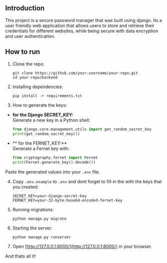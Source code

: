 ## Introduction 
This project is a secure password manager that was built using django. Its a user friendly web application that allows users to store and retrieve their credentials for different websites, while being secure with data encryption and user authentication. 

## How to run 

1. Clone the repo:
   ```
   git clone https://github.com/your-username/your-repo.git
   cd your-repo/backend
   ```

2. Installing dependencies:
   ```
   pip install -r requirements.txt
   ```

3. How to generate the keys:

- **for the Django SECRET_KEY:**  
  Generate a new key in a Python shell:
  ```python
  from django.core.management.utils import get_random_secret_key
  print(get_random_secret_key())
  ```

- ** for the FERNET_KEY:**  
  Generate a Fernet key with:
  ```python
  from cryptography.fernet import Fernet
  print(Fernet.generate_key().decode())
  ```
Paste the generated values into your `.env` file.

4. Copy `.env.example` to `.env` and dont forget to fill in the with the keys that you created:
   ```
   SECRET_KEY=your-django-secret-key
   FERNET_KEY=your-32-byte-base64-encoded-fernet-key
   ```

5. Running migrations:
   ```
   python manage.py migrate
   ```

5. Starting the server:
   ```
   python manage.py runserver
   ```

6. Open [http://127.0.0.1:8000/](http://127.0.0.1:8000/) in your browser.
   
And thats all it!
